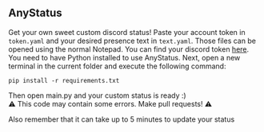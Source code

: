 ## AnyStatus
Get your own sweet custom discord status!
Paste your account token in `token.yaml` and your desired presence text in `text.yaml`. Those files can be opened using the normal Notepad. You can find your discord token [here](https://www.youtube.com/watch?v=YEgFvgg7ZPI).
You need to have Python installed to use AnyStatus.
Next,  open a new terminal in the current folder and execute the following command:

    pip install -r requirements.txt
 Then open main.py and your custom status is ready :)   
⚠️ This code may contain some errors. Make pull requests! ⚠️

Also remember that it can take up to 5 minutes to update your status
